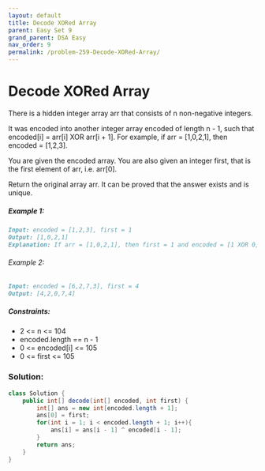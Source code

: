 ```yaml
---
layout: default
title: Decode XORed Array
parent: Easy Set 9
grand_parent: DSA Easy
nav_order: 9
permalink: /problem-259-Decode-XORed-Array/
---
```

# Decode XORed Array
There is a hidden integer array arr that consists of n non-negative integers.

It was encoded into another integer array encoded of length n - 1, such that encoded[i] = arr[i] XOR arr[i + 1]. For example, if arr = [1,0,2,1], then encoded = [1,2,3].

You are given the encoded array. You are also given an integer first, that is the first element of arr, i.e. arr[0].

Return the original array arr. It can be proved that the answer exists and is unique.

##### Example 1:
```markdown
Input: encoded = [1,2,3], first = 1
Output: [1,0,2,1]
Explanation: If arr = [1,0,2,1], then first = 1 and encoded = [1 XOR 0, 0 XOR 2, 2 XOR 1] = [1,2,3]
```
###### Example 2:
```markdown
Input: encoded = [6,2,7,3], first = 4
Output: [4,2,0,7,4]
```
##### Constraints:
* 2 <= n <= 104
* encoded.length == n - 1
* 0 <= encoded[i] <= 105
* 0 <= first <= 105

### Solution:
```java
class Solution {
    public int[] decode(int[] encoded, int first) {
        int[] ans = new int[encoded.length + 1];
        ans[0] = first;
        for(int i = 1; i < encoded.length + 1; i++){
            ans[i] = ans[i - 1] ^ encoded[i - 1];
        }
        return ans;
    }
}
```